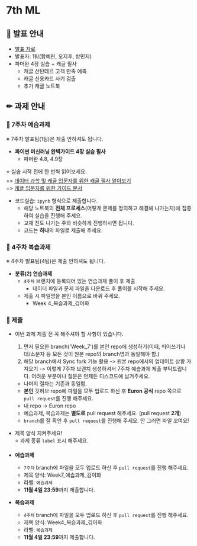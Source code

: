 # 7th ML

## 📢 발표 안내
- [발표 자료]( )
- 발표자: 1팀(함예린, 오지후, 방민지)
- 파머완 4장 실습 + 캐글 필사
  - 캐글 산탄데르 고객 만족 예측
  - 캐글 신용카드 사기 검출
  - 추가 캐글 노트북

## ✏ 과제 안내
### 📍 7주차 예습과제
※ 7주차 발표팀(1팀)은 제출 안하셔도 됩니다.
- **파이썬 머신러닝 완벽가이드 4장 실습 필사**
  - 파머완 4.8, 4.9장  

⭐ 실습 시작 전에 한 번씩 읽어보세요.    
=> [데이터 과학 및 캐글 입문자를 위한 캐글 필사 알아보기](https://modulabs.co.kr/blog/data-science-kaggle/)  
=> [캐글 입문자를 위한 가이드 문서](https://unfinishedgod.netlify.app/2020/03/22/%EC%BA%90%EA%B8%80-%EC%9E%85%EB%AC%B8%EC%9E%90%EB%A5%BC-%EC%9C%84%ED%95%9C-%EA%B0%80%EC%9D%B4%EB%93%9C-%EB%AC%B8%EC%84%9C/)  

  - 코드실습: ```ipynb``` 형식으로 제출합니다.
    - 해당 노트북의 **전체 프로세스**(어떻게 문제를 정의하고 해결해 나가는지)에 집중하여 실습을 진행해 주세요.
    - 교재 진도 나가는 주와 비슷하게 진행하시면 됩니다.
    - 코드는 **하나**의 파일로 제출해 주세요.

### 📍 4주차 복습과제
※ 4주차 발표팀(4팀)은 제출 안하셔도 됩니다.
  
- **분류(2) 연습과제**  
  - ```4주차``` 브랜치에 등록되어 있는 연습과제 풀이 후 제출
    - ﻿데이터 파일과 문제 파일을 다운로드 후 풀이를 시작해 주세요.
  - 제출 시 파일명을 본인 이름으로 바꿔 주세요.
    - Week 4_복습과제_김이화

### 📍 제출
- 이번 과제 제출 전 꼭 해주셔야 할 사항이 있습니다.
  1) 먼저 필요한 branch('Week_7')를 본인 repo에 생성하기(이때, 띄어쓰기나 대/소문자 등 모든 것이 원본 repo의 branch명과 동일해야 함.)
  2) 해당 branch에서 Sync fork 기능 활용 -> 원본 repo에서의 업데이트 상황 가져오기
  -> 이렇게 7주차 브랜치 생성하셔서 7주차 예습과제 제출 부탁드립니다. 어려운 부분이나 질문은 언제든 디스코드에 남겨주세요.
  - 나머지 절차는 기존과 동일함.
  - **본인** 깃허브 repo에 파일을 모두 업로드 하신 후 **Euron 공식** repo 쪽으로 ```pull request```를 진행 해주세요.
  - 내 repo -> Euron repo
  - 예습과제, 복습과제는 **별도로** pull request 해주세요. (pull request **2개**)
  - ```branch```를 잘 확인 후 ```pull request```를 진행해 주세요. 안 그러면 파일 꼬여요!
- 제목 양식 지켜주세요!  
⭐ 과제 종류 ```label``` 표시 해주세요.

- **예습과제**
  - ```7주차``` branch에 파일을 모두 업로드 하신 후 ```pull request```를 진행 해주세요.
  - 제목 양식: Week7_예습과제_김이화
  - 라벨: ```예습과제```
  - **11월 4일 23:59**까지 제출합니다.
  
- **복습과제**
  - ```4주차``` branch에 파일을 모두 업로드 하신 후 ```pull request```를 진행 해주세요.
  - 제목 양식: Week4_복습과제_김이화
  - 라벨: ```복습과제```
  - **11월 4일 23:59**까지 제출합니다.
